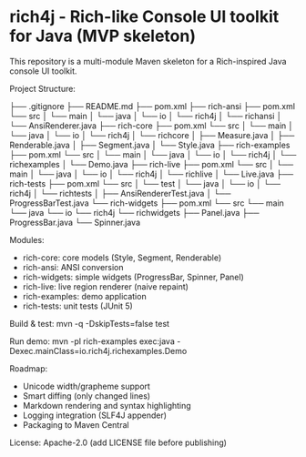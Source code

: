 # rich4j - Rich-like Console UI toolkit for Java (MVP skeleton)

This repository is a multi-module Maven skeleton for a Rich-inspired Java console UI toolkit.

Project Structure:

├── .gitignore
├── README.md
├── pom.xml
├── rich-ansi
    ├── pom.xml
    └── src
    │   └── main
    │       └── java
    │           └── io
    │               └── rich4j
    │                   └── richansi
    │                       └── AnsiRenderer.java
├── rich-core
    ├── pom.xml
    └── src
    │   └── main
    │       └── java
    │           └── io
    │               └── rich4j
    │                   └── richcore
    │                       ├── Measure.java
    │                       ├── Renderable.java
    │                       ├── Segment.java
    │                       └── Style.java
├── rich-examples
    ├── pom.xml
    └── src
    │   └── main
    │       └── java
    │           └── io
    │               └── rich4j
    │                   └── richexamples
    │                       └── Demo.java
├── rich-live
    ├── pom.xml
    └── src
    │   └── main
    │       └── java
    │           └── io
    │               └── rich4j
    │                   └── richlive
    │                       └── Live.java
├── rich-tests
    ├── pom.xml
    └── src
    │   └── test
    │       └── java
    │           └── io
    │               └── rich4j
    │                   └── richtests
    │                       ├── AnsiRendererTest.java
    │                       └── ProgressBarTest.java
└── rich-widgets
    ├── pom.xml
    └── src
        └── main
            └── java
                └── io
                    └── rich4j
                        └── richwidgets
                            ├── Panel.java
                            ├── ProgressBar.java
                            └── Spinner.java






Modules:
- rich-core: core models (Style, Segment, Renderable)
- rich-ansi: ANSI conversion
- rich-widgets: simple widgets (ProgressBar, Spinner, Panel)
- rich-live: live region renderer (naive repaint)
- rich-examples: demo application
- rich-tests: unit tests (JUnit 5)

Build & test:
  mvn -q -DskipTests=false test

Run demo:
  mvn -pl rich-examples exec:java -Dexec.mainClass=io.rich4j.richexamples.Demo

Roadmap:
- Unicode width/grapheme support
- Smart diffing (only changed lines)
- Markdown rendering and syntax highlighting
- Logging integration (SLF4J appender)
- Packaging to Maven Central

License: Apache-2.0 (add LICENSE file before publishing)
